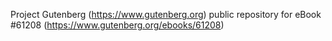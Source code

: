 Project Gutenberg (https://www.gutenberg.org) public repository for eBook #61208 (https://www.gutenberg.org/ebooks/61208)
